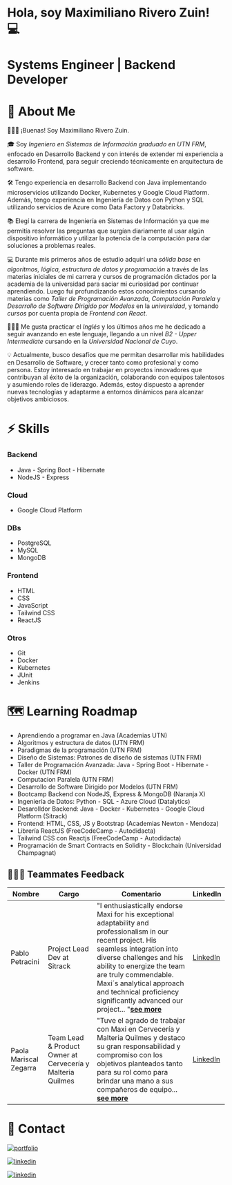 # Hola, soy Maximiliano Rivero Zuin! 💻
# Systems Engineer | Backend Developer 

# 🚀 About Me
🙋🏻‍♂️ ¡Buenas! Soy Maximiliano Rivero Zuin.

🎓 Soy *Ingeniero en Sistemas de Información graduado en UTN FRM*, enfocado en Desarrollo Backend y con interés de extender mi experiencia a desarrollo Frontend, para seguir creciendo técnicamente en arquitectura de software.

🛠️ Tengo experiencia en desarrollo Backend con Java implementando microservicios utilizando Docker, Kubernetes y Google Cloud Platform. Además, tengo experiencia en Ingeniería de Datos con Python y SQL utilizando servicios de Azure como Data Factory y Databricks. 

📚 Elegí la carrera de Ingeniería en Sistemas de Información ya que me permitía resolver las preguntas que surgían diariamente al usar algún dispositivo informático y utilizar la potencia de la computación para dar soluciones a problemas reales.

💻 Durante mis primeros años de estudio adquirí una *sólida base* en *algoritmos, lógica,  estructura de datos y programación* a través de las materias iniciales de mi carrera y cursos de programación dictados por la academia de la universidad para saciar mi curiosidad por continuar aprendiendo. Luego fui profundizando estos conocimientos cursando materias como *Taller de Programación Avanzada*, *Computación Paralela* y *Desarrollo de Software Dirigido por Modelos* en la *universidad*, y tomando *cursos* por cuenta propia de *Frontend con React*.

👨🏻‍🏫 Me gusta practicar el *Inglés* y los últimos años me he dedicado a seguir avanzando en este lenguaje, llegando a un nivel *B2 - Upper Intermediate*  cursando en la *Universidad Nacional de Cuyo*.

💡 Actualmente, busco desafíos que me permitan desarrollar mis habilidades en Desarrollo de Software, y crecer tanto como profesional y como persona. Estoy interesado en trabajar en proyectos innovadores que contribuyan al éxito de la organización, colaborando con equipos talentosos y asumiendo roles de liderazgo. Además, estoy dispuesto a aprender nuevas tecnologías y adaptarme a entornos dinámicos para alcanzar objetivos ambiciosos.


# ⚡ Skills
### Backend
- Java - Spring Boot - Hibernate
- NodeJS - Express
### Cloud
- Google Cloud Platform
### DBs
- PostgreSQL
- MySQL
- MongoDB
### Frontend
- HTML
- CSS
- JavaScript
- Tailwind CSS
- ReactJS
### Otros
- Git
- Docker
- Kubernetes
- JUnit
- Jenkins

# 🗺️ Learning Roadmap

- Aprendiendo a programar en Java (Academias UTN)
- Algoritmos y estructura de datos (UTN FRM)
- Paradigmas de la programación (UTN FRM)
- Diseño de Sistemas: Patrones de diseño de sistemas (UTN FRM)
- Taller de Programación Avanzada: Java - Spring Boot - Hibernate - Docker (UTN FRM)
- Computacion Paralela (UTN FRM)
- Desarrollo de Software Dirigido por Modelos (UTN FRM)
- Bootcamp Backend con NodeJS, Express & MongoDB (Naranja X)
- Ingeniería de Datos: Python - SQL - Azure Cloud (Datalytics)
- Desarolldor Backend: Java - Docker - Kubernetes - Google Cloud Platform (Sitrack)
- Frontend: HTML, CSS, JS y Bootstrap (Academias Newton - Mendoza)
- Librería ReactJS (FreeCodeCamp - Autodidacta)
- Tailwind CSS con Reactjs (FreeCodeCamp - Autodidacta)
- Programación de Smart Contracts en Solidity - Blockchain (Universidad Champagnat)

## 🙋🏻‍♂️ Teammates Feedback

| Nombre       | Cargo                | Comentario | LinkedIn |
|--------------|----------------------|------------|----------|
| Pablo Petracini | Project Lead Dev at Sitrack | "I enthusiastically endorse Maxi for his exceptional adaptability and professionalism in our recent project. His seamless integration into diverse challenges and his ability to energize the team are truly commendable. Maxi´s analytical approach and technical proficiency significantly advanced our project... "<a href="https://www.linkedin.com/in/maximiliano-rivero-zuin/details/recommendations/?detailScreenTabIndex=0#:~:text=On-,I%20enthusiastically%20endorse%20Maxi,-for%20his%20exceptional" target="_blank">**see more**</a> | <a href="https://www.linkedin.com/in/maximiliano-rivero-zuin/details/recommendations/?detailScreenTabIndex=0#:~:text=On-,I%20enthusiastically%20endorse%20Maxi,-for%20his%20exceptional" target="_blank">LinkedIn</a>
| Paola Mariscal Zegarra | Team Lead & Product Owner at Cervecería y Malteria Quilmes | "Tuve el agrado de trabajar con Maxi en Cervecería y Malteria Quilmes y destaco su gran responsabilidad y compromiso con los objetivos planteados tanto para su rol como para brindar una mano a sus compañeros de equipo...  <a href="https://www.linkedin.com/in/maximiliano-rivero-zuin/details/recommendations/?detailScreenTabIndex=0#:~:text=On-,Tuve%20el%20agrado%20de%20trabajar%20con%20Maxi%20en%20Cervecer%C3%ADa%20y%20Malteria%20Quilmes,-y%20destaco%20su"  target="_blank">**see more**</a> | <a href="https://www.linkedin.com/in/maximiliano-rivero-zuin/details/recommendations/?detailScreenTabIndex=0#:~:text=On-,Tuve%20el%20agrado%20de%20trabajar%20con%20Maxi%20en%20Cervecer%C3%ADa%20y%20Malteria%20Quilmes,-y%20destaco%20su" target="_blank">LinkedIn</a> |



# 🔗 Contact
[![portfolio](https://img.shields.io/badge/my_portfolio-000?style=for-the-badge&logo=ko-fi&logoColor=white)](https://maximilianoriverozuin.netlify.app/)

[![linkedin](https://img.shields.io/badge/linkedin-0A66C2?style=for-the-badge&logo=linkedin&logoColor=white)](https://www.linkedin.com/in/maximiliano-rivero-zuin/)

[![linkedin](https://img.shields.io/badge/MEDIUM-black.svg?style=for-the-badge&logo=Medium)](https://maxtrz-dev.medium.com/)
